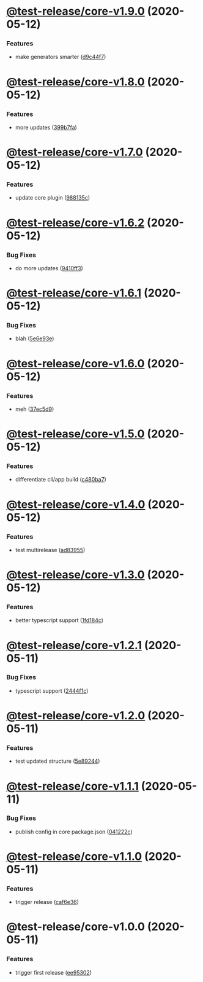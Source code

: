 # [@test-release/core-v1.9.0](https://github.com/developer239/test-release/compare/@test-release/core-v1.8.0...@test-release/core-v1.9.0) (2020-05-12)


### Features

* make generators smarter ([d9c44f7](https://github.com/developer239/test-release/commit/d9c44f715919d32dd429c44b6cf162b34585da65))

# [@test-release/core-v1.8.0](https://github.com/developer239/test-release/compare/@test-release/core-v1.7.0...@test-release/core-v1.8.0) (2020-05-12)


### Features

* more updates ([399b7fa](https://github.com/developer239/test-release/commit/399b7fa8334683ecff86e9834316550993b9e590))

# [@test-release/core-v1.7.0](https://github.com/developer239/test-release/compare/@test-release/core-v1.6.2...@test-release/core-v1.7.0) (2020-05-12)


### Features

* update core plugin ([988135c](https://github.com/developer239/test-release/commit/988135cc9e8b4ec788e30ee7baaf8856ea22d0f5))

# [@test-release/core-v1.6.2](https://github.com/developer239/test-release/compare/@test-release/core-v1.6.1...@test-release/core-v1.6.2) (2020-05-12)


### Bug Fixes

* do more updates ([9410ff3](https://github.com/developer239/test-release/commit/9410ff3f1c8e4d4732278e921930a4aa408b2d6f))

# [@test-release/core-v1.6.1](https://github.com/developer239/test-release/compare/@test-release/core-v1.6.0...@test-release/core-v1.6.1) (2020-05-12)


### Bug Fixes

* blah ([5e6e93e](https://github.com/developer239/test-release/commit/5e6e93ed97c1330df439641c9080c9100ecd1370))

# [@test-release/core-v1.6.0](https://github.com/developer239/test-release/compare/@test-release/core-v1.5.0...@test-release/core-v1.6.0) (2020-05-12)


### Features

* meh ([37ec5d9](https://github.com/developer239/test-release/commit/37ec5d9c3297e17dd17ba873a219e12caa0a3b1f))

# [@test-release/core-v1.5.0](https://github.com/developer239/test-release/compare/@test-release/core-v1.4.0...@test-release/core-v1.5.0) (2020-05-12)


### Features

* differentiate cli/app build ([c480ba7](https://github.com/developer239/test-release/commit/c480ba7314a166c3c10ca50f62a0e74a44fa510f))

# [@test-release/core-v1.4.0](https://github.com/developer239/test-release/compare/@test-release/core-v1.3.0...@test-release/core-v1.4.0) (2020-05-12)


### Features

* test multirelease ([ad83955](https://github.com/developer239/test-release/commit/ad83955f7cf9255a1af7ca689d4e0903fd148482))

# [@test-release/core-v1.3.0](https://github.com/developer239/test-release/compare/@test-release/core-v1.2.1...@test-release/core-v1.3.0) (2020-05-12)


### Features

* better typescript support ([1fd184c](https://github.com/developer239/test-release/commit/1fd184cbf800b05c1af9cb935b4ccf2dcc4186d1))

# [@test-release/core-v1.2.1](https://github.com/developer239/test-release/compare/@test-release/core-v1.2.0...@test-release/core-v1.2.1) (2020-05-11)


### Bug Fixes

* typescript support ([2444f1c](https://github.com/developer239/test-release/commit/2444f1cf0810d294a10dc3e8012e1ac768b4d687))

# [@test-release/core-v1.2.0](https://github.com/developer239/test-release/compare/@test-release/core-v1.1.1...@test-release/core-v1.2.0) (2020-05-11)


### Features

* test updated structure ([5e89244](https://github.com/developer239/test-release/commit/5e89244f8bf8a7f694f9bd72ac1e2ff0b5a5cfbd))

# [@test-release/core-v1.1.1](https://github.com/developer239/test-release/compare/@test-release/core-v1.1.0...@test-release/core-v1.1.1) (2020-05-11)


### Bug Fixes

* publish config in core package.json ([041222c](https://github.com/developer239/test-release/commit/041222c3770f0fd9e28d3147ccb9891c729a7664))

# [@test-release/core-v1.1.0](https://github.com/developer239/test-release/compare/@test-release/core-v1.0.0...@test-release/core-v1.1.0) (2020-05-11)


### Features

* trigger release ([caf6e36](https://github.com/developer239/test-release/commit/caf6e36fd8617b4db19b6db7c498eb1c93449157))

# @test-release/core-v1.0.0 (2020-05-11)


### Features

* trigger first release ([ee95302](https://github.com/developer239/test-release/commit/ee95302503e74fff6503f6658aa00b14740c1cf0))
